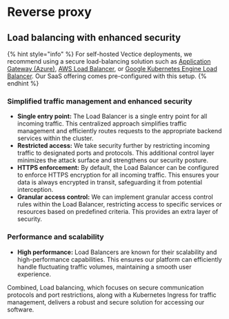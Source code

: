 # Reverse proxy

## Load balancing with enhanced security

{% hint style="info" %}
For self-hosted Vectice deployments, we recommend using a secure load-balancing solution such as [Application Gateway (Azure)](https://learn.microsoft.com/en-us/azure/application-gateway/overview), [AWS Load Balancer](https://docs.aws.amazon.com/eks/latest/userguide/aws-load-balancer-controller.html), or [Google Kubernetes Engine Load Balancer](https://cloud.google.com/kubernetes-engine/docs/concepts/ingress).  Our SaaS offering comes pre-configured with this setup.
{% endhint %}

### Simplified traffic management and enhanced security

* **Single entry point:** The Load Balancer is a single entry point for all incoming traffic. This centralized approach simplifies traffic management and efficiently routes requests to the appropriate backend services within the cluster.
* **Restricted access:** We take security further by restricting incoming traffic to designated ports and protocols. This additional control layer minimizes the attack surface and strengthens our security posture.
* **HTTPS enforcement:** By default, the Load Balancer can be configured to enforce HTTPS encryption for all incoming traffic. This ensures your data is always encrypted in transit, safeguarding it from potential interception.
* **Granular access control:** We can implement granular access control rules within the Load Balancer, restricting access to specific services or resources based on predefined criteria. This provides an extra layer of security.

### Performance and scalability

* **High performance:** Load Balancers are known for their scalability and high-performance capabilities. This ensures our platform can efficiently handle fluctuating traffic volumes, maintaining a smooth user experience.

Combined, Load balancing, which focuses on secure communication protocols and port restrictions, along with a Kubernetes Ingress for traffic management, delivers a robust and secure solution for accessing our software.
